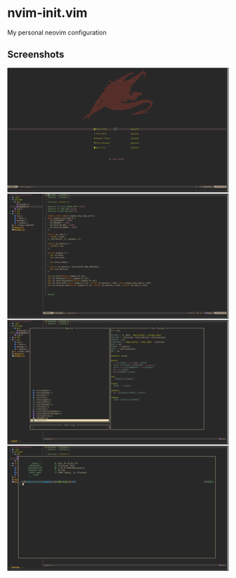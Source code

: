 
# nvim-init.vim

My personal neovim configuration




## Screenshots

![](https://github.com/LanaMirko04/nvim-init.vim/blob/main/Screenshots/Screenshot%20from%202022-08-25%2023-49-35.png)
![](https://github.com/LanaMirko04/nvim-init.vim/blob/main/Screenshots/Screenshot%20from%202022-08-25%2023-53-57.png)
![](https://github.com/LanaMirko04/nvim-init.vim/blob/main/Screenshots/Screenshot%20from%202022-08-25%2023-54-01.png)
![](https://github.com/LanaMirko04/nvim-init.vim/blob/main/Screenshots/Screenshot%20from%202022-08-26%2000-00-11.png)

